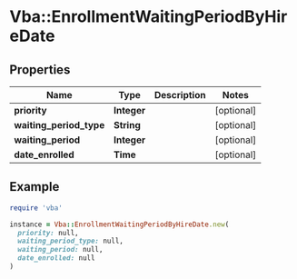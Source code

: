 # Vba::EnrollmentWaitingPeriodByHireDate

## Properties

| Name | Type | Description | Notes |
| ---- | ---- | ----------- | ----- |
| **priority** | **Integer** |  | [optional] |
| **waiting_period_type** | **String** |  | [optional] |
| **waiting_period** | **Integer** |  | [optional] |
| **date_enrolled** | **Time** |  | [optional] |

## Example

```ruby
require 'vba'

instance = Vba::EnrollmentWaitingPeriodByHireDate.new(
  priority: null,
  waiting_period_type: null,
  waiting_period: null,
  date_enrolled: null
)
```

